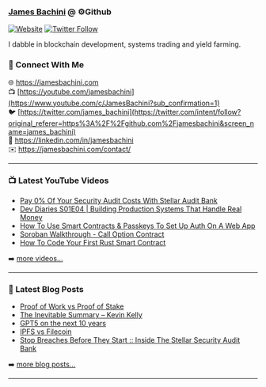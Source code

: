 ### [James Bachini][website] @ ⚙️Github

[![Website](https://img.shields.io/website?label=jamesbachini.com&style=for-the-badge&url=https%3A%2F%2Fjamesbachini.com)](https://jamesbachini.com)
[![Twitter Follow](https://img.shields.io/twitter/follow/james_bachini?color=1DA1F2&logo=twitter&style=for-the-badge)](https://twitter.com/intent/follow?original_referer=https%3A%2F%2Fgithub.com%2Fjamesbachini&screen_name=jamesbachini)

I dabble in blockchain development, systems trading and yield farming.

### 👋 Connect With Me

🌐 https://jamesbachini.com
<br />
📺 [https://youtube.com/jamesbachini](https://www.youtube.com/c/JamesBachini?sub_confirmation=1)
<br />
🐦 [https://twitter.com/james_bachini](https://twitter.com/intent/follow?original_referer=https%3A%2F%2Fgithub.com%2Fjamesbachini&screen_name=james_bachini)
<br />
👔 https://linkedin.com/in/jamesbachini
<br />
✉️ https://jamesbachini.com/contact/

---

### 📺 Latest YouTube Videos

<!-- YOUTUBE:START -->
- [Pay 0% Of Your Security Audit Costs With Stellar Audit Bank](https://www.youtube.com/watch?v=NatWTeVET9Q)
- [Dev Diaries S01E04 | Building Production Systems That Handle Real Money](https://www.youtube.com/watch?v=lnLLpgumOlA)
- [How To Use Smart Contracts &amp; Passkeys To Set Up Auth On A Web App](https://www.youtube.com/watch?v=V2DwDzp43E8)
- [Soroban Walkthrough - Call Option Contract](https://www.youtube.com/watch?v=Z8FHVllP_D0)
- [How To Code Your First Rust Smart Contract](https://www.youtube.com/watch?v=P8RuX7Ymu5Q)
<!-- YOUTUBE:END -->

➡️ [more videos...](https://youtube.com/jamesbachini)

---

### 📝 Latest Blog Posts

<!-- BLOG-POST-LIST:START -->
- [Proof of Work vs Proof of Stake](https://jamesbachini.com/proof-of-work-vs-proof-of-stake/)
- [The Inevitable Summary – Kevin Kelly](https://jamesbachini.com/the-inevitable-summary/)
- [GPT5 on the next 10 years](https://jamesbachini.com/gpt5-predicts-2035/)
- [IPFS vs Filecoin](https://jamesbachini.com/ipfs-vs-filecoin/)
- [Stop Breaches Before They Start :: Inside The Stellar Security Audit Bank](https://jamesbachini.com/stellar-security-audit-bank/)
<!-- BLOG-POST-LIST:END -->

➡️ [more blog posts...](https://jamesbachini.com)

---

[website]: https://jamesbachini.com
[twitter]: https://twitter.com/james_bachini
[youtube]: https://youtube.com/jamesbachini
[linkedin]: https://linkedin.com/in/jamesbachini
